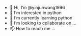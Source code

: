 - 👋 Hi, I’m @yinjunwang1996
- 👀 I’m interested in python 
- 🌱 I’m currently learning python
- 💞️ I’m looking to collaborate on ...
- 📫 How to reach me ...

<!---
yinjunwang1996/yinjunwang1996 is a ✨ special ✨ repository because its `README.md` (this file) appears on your GitHub profile.
You can click the Preview link to take a look at your changes.
--->
